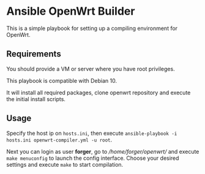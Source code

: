 # Ansible OpenWrt Builder

This is a simple playbook for setting up a compiling environment for OpenWrt.


## Requirements

You should provide a VM or server where you have root privileges.

This playbook is compatible with Debian 10. 

It will install all required packages, clone openwrt repository and execute the initial install scripts.


## Usage

Specify the host ip on `hosts.ini`, then execute `ansible-playbook -i hosts.ini openwrt-compiler.yml -u root`.




Next you can login as user **forger**, go to */home/forger/openwrt/* and execute `make menuconfig` to launch the config interface. Choose your desired settings and execute `make` to start compilation.

